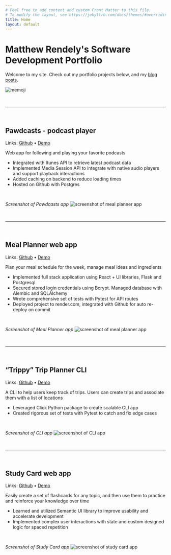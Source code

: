 ```yaml
---
# Feel free to add content and custom Front Matter to this file.
# To modify the layout, see https://jekyllrb.com/docs/themes/#overriding-theme-defaults
title: Home
layout: default
---
```


# Matthew Rendely's Software Development Portfolio

Welcome to my site. Check out my portfolio projects below, and my [blog posts](/blog.html).

![memoji](/assets/img/me.png)  

<br>

---

<br>

## Pawdcasts - podcast player

Links: [Github](https://github.com/rendely/phase-5-project-pawdcasts) • [Demo](https://drive.google.com/file/d/1_MZigeIys1_PtRZBthNCfl9uzU3Ea1EK/view?usp=drive_link)

Web app for following and playing your favorite podcasts

- Integrated with Itunes API to retrieve latest podcast data
- Implemented Media Session API to integrate with native audio players and support playback interactions 
- Added caching on backend to reduce loading times
- Hosted on Github with Postgres

<br>

_Screenshot of Pawdcasts app_
![screenshot of meal planner app](/assets/img/pawdcast.jpg)  

<br>

---

<br>

## Meal Planner web app

Links: [Github](https://github.com/rendely/phase-4-project-meal-planner) • [Demo](https://drive.google.com/file/d/1KIZSK_AzfKFFY7z5FAfPDKd50sAqoml1/view?usp=drive_link)

Plan your meal schedule for the week, manage meal ideas and ingredients

- Implemented full stack application using React + UI libraries, Flask and Postgresql
- Secured stored login credentials using Bcrypt. Managed database with Alembic and SQLAlchemy
- Wrote comprehensive set of tests with Pytest for API routes
- Deployed project to render.com, integrated with Github for auto re-deploy on commit

<br>

_Screenshot of Meal Planner app_
![screenshot of meal planner app](/assets/img/mealplan2.jpg)  

<br>

---

<br>

## “Trippy” Trip Planner CLI

Links: [Github](https://github.com/rendely/phase-3-project-CLI) • [Demo](https://drive.google.com/file/d/11v7OKbxJZMvt151y_dU_cj0s9Q4r23wV/view?usp=drive_link)

A CLI to help users keep track of trips. Users can create trips and associate them with a list of locations

- Leveraged Click Python package to create scalable CLI app
- Created rigorous set of tests with Pytest to catch and fix edge cases

<br>

_Screenshot of CLI app_
![screenshot of CLI app](/assets/img/trippy.jpg)  

<br>

---

<br>

## Study Card web app

Links: [Github](https://github.com/rendely/phase-2-project-study-cards) • [Demo](https://drive.google.com/file/d/14PDQ02e1jUrDOEzNJrJCA9ekOCf3tRrp/view?usp=drive_link)

Easily create a set of flashcards for any topic, and then use them to practice and reinforce your knowledge over time

- Learned and utilized Semantic UI library to improve usability and accelerate development
- Implemented complex user interactions with state and custom designed logic for spaced repetition

<br>

_Screenshot of Study Card app_
![screenshot of study card app](/assets/img/review.jpg)
